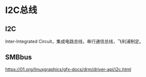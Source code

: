 # I2C总线

## I2C
Inter-Integrated Circuit，集成电路总线，串行通信总线，飞利浦制定。




## SMBbus


https://01.org/linuxgraphics/gfx-docs/drm/driver-api/i2c.html



